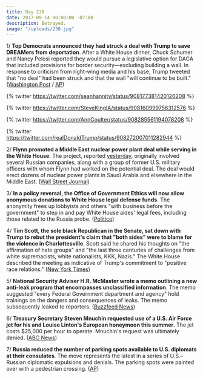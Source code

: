 ```yaml
---
title: Day 238
date: 2017-09-14 00:00:00 -07:00
description: Betrayed.
image: "/uploads/238.jpg"
---
```


1/ **Top Democrats announced they had struck a deal with Trump to save DREAMers from deportation**. After a White House dinner, Chuck Schumer and Nancy Pelosi reported they would pursue a legislative option for DACA that included provisions for border security—excluding building a wall. In response to criticism from right-wing media and his base, Trump tweeted that "no deal" had been struck and that the wall "will continue to be built." ([Washington Post](https://www.washingtonpost.com/news/powerpost/wp/2017/09/13/trump-top-democrats-agree-to-work-on-deal-to-save-daca/) / [AP](https://apnews.com/5ac2b359ee2a48ce8c9b08d5c77ae253/Democrats-say-they-have-deal-with-Trump-on-young-immigrants))

{% twitter https://twitter.com/seanhannity/status/908177381420126208 %}

{% twitter https://twitter.com/SteveKingIA/status/908160999756312576 %}

{% twitter https://twitter.com/AnnCoulter/status/908285561194078208 %}

{% twitter https://twitter.com/realDonaldTrump/status/908272007011282944 %}

2/ **Flynn promoted a Middle East nuclear power plant deal while serving in the White House**. The project, reported [yesterday](https://whatthefuckjusthappenedtoday.com/2017/09/13/day-237/), originally involved several Russian companies, along with a group of former U.S. military officers with whom Flynn had worked on the potential deal. The deal would erect dozens of nuclear power plants in Saudi Arabia and elsewhere in the Middle East. ([Wall Street Journal](https://www.wsj.com/amp/articles/flynn-promoted-nuclear-plant-project-while-in-white-house-1505328226))

3/ **In a policy reversal, the Office of Government Ethics will now allow anonymous donations to White House legal defense funds**. The anonymity frees up lobbyists and others "with business before the government" to step in and pay White House aides' legal fees, including those related to the Russia probe. ([Politico](http://www.politico.com/story/2017/09/13/trump-ethics-watchdog-legal-defense-242690))

4/ **Tim Scott, the sole black Republican in the Senate, sat down with Trump to rebut the president's claim that "both sides" were to blame for the violence in Charlottesville**. Scott said he shared his thoughts on "the affirmation of hate groups" and "the last three centuries of challenges from white supremacists, white nationalists, KKK, Nazis." The White House described the meeting as indicative of Trump's commitment to "positive race relations." ([New York Times](https://www.nytimes.com/2017/09/13/us/politics/trump-tim-scott-charlottesville-race.html))

5/ **National Security Adviser H.R. McMaster wrote a memo outlining a new anti-leak program that encompasses unclassified information**. The memo suggested "every Federal Government department and agency" hold trainings on the dangers and consequences of leaks. The memo subsequently leaked to reporters. ([Buzzfeed News](https://www.buzzfeed.com/chrisgeidner/trump-administration-launches-broad-new-anti-leak-program))

6/ **Treasury Secretary Steven Mnuchin requested use of a U.S. Air Force jet for his and Louise Linton's European honeymoon this summer**. The jet costs $25,000 per hour to operate. Mnuchin's request was ultimately denied. ([ABC News](http://abcnews.go.com/Politics/treasury-secretary-mnuchin-requested-government-jet-european-honeymoon/story?id=49777076))

7/ **Russia reduced the number of parking spots available to U.S. diplomats at their consulates**. The move represents the latest in a series of U.S.–Russian diplomatic expulsions and denials. The parking spots were painted over with a pedestrian crossing. ([AP](https://www.apnews.com/bbbebd185ddc4d348eb49263e7bc2dc9/Russia-reduces-parking-spaces-at-US-consulates))